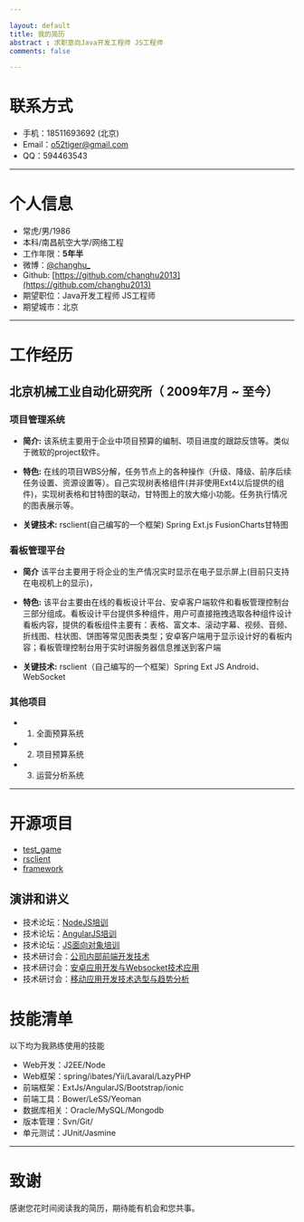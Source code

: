 ```yaml
---

layout: default
title: 我的简历
abstract : 求职意向Java开发工程师 JS工程师
comments: false

---
```



# 联系方式

- 手机：18511693692 (北京)
- Email：o52tiger@gmail.com
- QQ：594463543

---

# 个人信息

 - 常虎/男/1986 
 - 本科/南昌航空大学/网络工程 
 - 工作年限：**5年半**
 - 微博：[@changhu_](http://weibo.com/512353363)
 - Github: [https://github.com/changhu2013](https://github.com/changhu2013)
 - 期望职位：Java开发工程师 JS工程师
 - 期望城市：北京

---

# 工作经历

## 北京机械工业自动化研究所（ 2009年7月 ~ 至今）

### 项目管理系统 

* **简介:** 该系统主要用于企业中项目预算的编制、项目进度的跟踪反馈等。类似于微软的project软件。

* **特色:** 在线的项目WBS分解，任务节点上的各种操作（升级、降级、前序后续任务设置、资源设置等）。自己实现树表格组件(并非使用Ext4以后提供的组件)，实现树表格和甘特图的联动，甘特图上的放大缩小功能。任务执行情况的图表展示等。

* **关键技术:** rsclient(自己编写的一个框架) Spring Ext.js FusionCharts甘特图


### 看板管理平台 

* **简介** 该平台主要用于将企业的生产情况实时显示在电子显示屏上(目前只支持在电视机上的显示)，

* **特色:** 该平台主要由在线的看板设计平台、安卓客户端软件和看板管理控制台三部分组成。看板设计平台提供多种组件，用户可直接拖拽选取各种组件设计看板内容，提供的看板组件主要有：表格、富文本、滚动字幕、视频、音频、折线图、柱状图、饼图等常见图表类型；安卓客户端用于显示设计好的看板内容；看板管理控制台用于实时讲服务器信息推送到客户端

* **关键技术:**  rsclient（自己编写的一个框架）Spring Ext JS Android、WebSocket

### 其他项目
 
- 1. 全面预算系统
- 2. 项目预算系统
- 3. 运营分析系统

---

# 开源项目

- [test_game](https://github.com/changhu2013/test_game)
- [rsclient](https://github.com/changhu2013/rsclient)
- [framework](https://github.com/changhu2013/framework)

## 演讲和讲义

- 技术论坛：[NodeJS培训](https://github.com/changhu2013/resume/raw/master/resume/ppt/NodeJS培训-changhu-v1.ppt)
- 技术论坛：[AngularJS培训](https://github.com/changhu2013/resume/raw/master/resume/ppt/AngularJS培训-changhu-v1.ppt)
- 技术论坛：[JS面向对象培训](https://github.com/changhu2013/resume/raw/master/resume/ppt/javascript-oop-changhu.ppt)
- 技术研讨会：[公司内部前端开发技术](https://github.com/changhu2013/resume/raw/master/resume/ppt/北自所技术研讨会(前端开发技术)-changhu-v1.ppt)
- 技术研讨会：[安卓应用开发与Websocket技术应用](https://github.com/changhu2013/resume/raw/master/resume/ppt/技术研讨会研讨会(安卓应用开发与Websocket技术应用)-changhu-v3.ppt)
- 技术研讨会：[移动应用开发技术选型与趋势分析](https://github.com/changhu2013/resume/raw/master/resume/ppt/技术研讨会研讨会(移动应用开发技术选型与趋势分析)-changhu-v2.ppt)

# 技能清单

以下均为我熟练使用的技能

- Web开发：J2EE/Node
- Web框架：spring/ibates/Yii/Lavaral/LazyPHP
- 前端框架：ExtJs/AngularJS/Bootstrap/ionic
- 前端工具：Bower/LeSS/Yeoman
- 数据库相关：Oracle/MySQL/Mongodb
- 版本管理：Svn/Git/
- 单元测试：JUnit/Jasmine

---

# 致谢
感谢您花时间阅读我的简历，期待能有机会和您共事。